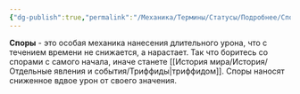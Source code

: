 ```yaml
---
{"dg-publish":true,"permalink":"/Механика/Термины/Статусы/Подробнее/Споры/","noteIcon":"","created":"2025-09-19T11:13:30.469+03:00","updated":"2025-09-24T18:38:42.797+03:00"}
---
```



**Споры** - это особая механика нанесения длительного урона, что с течением времени не снижается, а нарастает. Так что боритесь со спорами с самого начала, иначе станете [[История мира/История/Отдельные явления и события/Триффиды\|триффидом]]. Споры наносят сниженное вдвое урон от своего значения. 